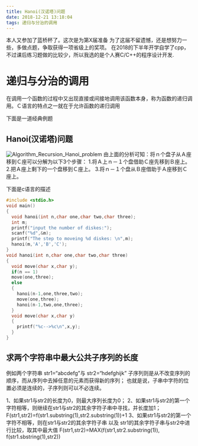 ```yaml
---
title: Hanoi(汉诺塔)问题
date: 2018-12-21 13:18:04
tags: 递归与分治的调用
---
```

本人又参加了蓝桥杯了。这次是为第X届准备
为了这届不留遗憾，还是想努力一些，多做点题，争取获得一项省级上的奖项。
在2018的下半年开学自学了cpp，不过课后练习题做的比较少，所以我选的是个人赛C/C++的程序设计开发.

# 递归与分治的调用 #

在调用一个函数的过程中又出现直接或间接地调用该函数本身，称为函数的递归调用。Ｃ语言的特点之一就在于允许函数的递归调用

下面是一道经典例题
## Hanoi(汉诺塔)问题 ##
![Algorithm_Recursion_Hanoi_problem](https://couldpic.oss-cn-beijing.aliyuncs.com/hexo/%E7%AC%AC%E5%8D%81%E5%B1%8A%E8%93%9D%E6%A1%A5%E6%9D%AF/%E9%80%92%E5%BD%92%E4%B8%8E%E5%88%86%E6%B2%BB%E7%9A%84%E8%B0%83%E7%94%A8/Hanoi%E5%A1%94%E9%97%AE%E9%A2%98/Algorithm_Recursion_Hanoi_problem.png?x-oss-process=style/Hexo)
由上面的分析可知：将ｎ个盘子从Ａ座移到Ｃ座可以分解为以下3个步骤：
1.将Ａ上ｎ－１个盘借助Ｃ座先移到Ｂ座上。
2.把Ａ座上剩下的一个盘移到Ｃ座上。
3.将ｎ－１个盘从Ｂ座借助于Ａ座移到Ｃ座上。

 下面是c语言的描述
 ```C
 #include <stdio.h>
 void main()
 {
   void hanoi(int n,char one,char two,char three);
   int m;
   printf("input the number of diskes:");
   scanf("%d",&m);
   printf("The step to moveing %d diskes: \n",m);
   hanoi(m,'A','B','C');
 }
 void hanoi(int n,char one,char two,char three)
 {
   void move(char x,char y);
   if(n == 1)
   move(one,three);
   else
   {
     hanoi(n-1,one,three,two);
     move(one,three);
     hanoi(n-1,two,one,three);
   }
   void move(char x,char y)
   {
     printf("%c-->%c\n",x,y);
   }
 }
 ```

 ## 求两个字符串中最大公共子序列的长度 ##
例如两个字符串 str1=“abcdefg”与 str2=“hdefghijk”
子序列则是从不改变序列的顺序，而从序列中去掉任意的元素而获得新的序列；
也就是说，子串中字符的位置必须是连续的，子序列则可以不必连续。

1、如果str1与str2的长度为0，则最大序列长度为0；
2、如果str1与str2的第一个字符相等，则继续在str1与str2的其余字符子串中寻找，并长度加1；
F(str1,str2)=f(str1.substring(1),str2.substring(1))+1
3、如果str1与str2的第一个字符不相等，则在str1与str2的其余字符子串
以及 str1的其余字符子串与str2中进行比较，取其中最大值
F(str1,str2)=MAX(f(str1,str2.substring(1)), f(str1.sbstring(1),str2))
